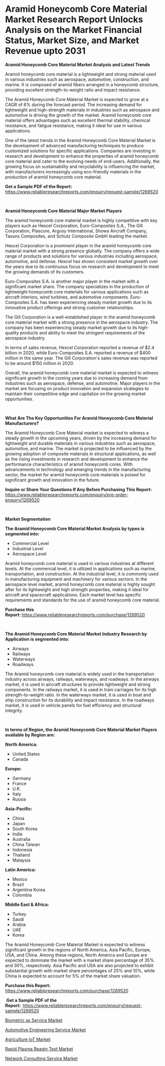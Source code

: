 <p><h1>Aramid Honeycomb Core Material Market Research Report Unlocks Analysis on the Market Financial Status, Market Size, and Market Revenue upto 2031</h1></p><p><strong>Aramid Honeycomb Core Material Market Analysis and Latest Trends</strong></p>
<p><p>Aramid honeycomb core material is a lightweight and strong material used in various industries such as aerospace, automotive, construction, and marine. It is composed of aramid fibers arranged in a honeycomb structure, providing excellent strength-to-weight ratio and impact resistance.</p><p>The Aramid Honeycomb Core Material Market is expected to grow at a CAGR of 6% during the forecast period. The increasing demand for lightweight and high-strength materials in industries such as aerospace and automotive is driving the growth of the market. Aramid honeycomb core material offers advantages such as excellent thermal stability, chemical resistance, and fatigue resistance, making it ideal for use in various applications.</p><p>One of the latest trends in the Aramid Honeycomb Core Material Market is the development of advanced manufacturing techniques to produce customized solutions for specific applications. Companies are investing in research and development to enhance the properties of aramid honeycomb core material and cater to the evolving needs of end-users. Additionally, the growing focus on sustainability and recyclability is influencing the market, with manufacturers increasingly using eco-friendly materials in the production of aramid honeycomb core material.</p></p>
<p><strong>Get a Sample PDF of the Report:&nbsp;</strong> <a href="https://www.reliableresearchreports.com/enquiry/request-sample/1269520">https://www.reliableresearchreports.com/enquiry/request-sample/1269520</a></p>
<p>&nbsp;</p>
<p><strong>Aramid Honeycomb Core Material Major Market Players</strong></p>
<p><p>The aramid honeycomb core material market is highly competitive with key players such as Hexcel Corporation, Euro-Composites S.A., The Gill Corporation, Plascore, Argosy International, Showa Aircraft Company, Tasuns Composites, and Schutz Composite GmbH leading the market.</p><p>Hexcel Corporation is a prominent player in the aramid honeycomb core material market with a strong presence globally. The company offers a wide range of products and solutions for various industries including aerospace, automotive, and defense. Hexcel has shown consistent market growth over the years due to its continuous focus on research and development to meet the growing demands of its customers.</p><p>Euro-Composites S.A. is another major player in the market with a significant market share. The company specializes in the production of lightweight honeycomb core materials for various applications such as aircraft interiors, wind turbines, and automotive components. Euro-Composites S.A. has been experiencing steady market growth due to its innovative product offerings and strong customer relationships.</p><p>The Gill Corporation is a well-established player in the aramid honeycomb core material market with a strong presence in the aerospace industry. The company has been experiencing steady market growth due to its high-quality products and ability to meet the stringent requirements of the aerospace industry.</p><p>In terms of sales revenue, Hexcel Corporation reported a revenue of $2.4 billion in 2020, while Euro-Composites S.A. reported a revenue of $400 million in the same year. The Gill Corporation's sales revenue was reported to be around $150 million in 2020.</p><p>Overall, the aramid honeycomb core material market is expected to witness significant growth in the coming years due to increasing demand from industries such as aerospace, defense, and automotive. Major players in the market are focusing on product innovation and expansion strategies to maintain their competitive edge and capitalize on the growing market opportunities.</p></p>
<p>&nbsp;</p>
<p><strong>What Are The Key Opportunities For Aramid Honeycomb Core Material Manufacturers?</strong></p>
<p><p>The Aramid Honeycomb Core Material market is expected to witness a steady growth in the upcoming years, driven by the increasing demand for lightweight and durable materials in various industries such as aerospace, automotive, and marine. The market is projected to be influenced by the growing adoption of composite materials in structural applications, as well as the rising investments in research and development to enhance the performance characteristics of aramid honeycomb cores. With advancements in technology and emerging trends in the manufacturing sector, the market for aramid honeycomb core materials is poised for significant growth and innovation in the future.</p></p>
<p><strong>Inquire or Share Your Questions If Any Before Purchasing This Report:</strong> <a href="https://www.reliableresearchreports.com/enquiry/pre-order-enquiry/1269520">https://www.reliableresearchreports.com/enquiry/pre-order-enquiry/1269520</a></p>
<p>&nbsp;</p>
<p><strong>Market Segmentation</strong></p>
<p><strong>The Aramid Honeycomb Core Material Market Analysis by types is segmented into:</strong></p>
<p><ul><li>Commercial Level</li><li>Industrial Level</li><li>Aerospace Level</li></ul></p>
<p><p>Aramid honeycomb core material is used in various industries at different levels. At the commercial level, it is utilized in applications such as marine, transportation, and construction. At the industrial level, it is commonly used in manufacturing equipment and machinery for various sectors. In the aerospace level market, aramid honeycomb core material is highly sought after for its lightweight and high strength properties, making it ideal for aircraft and spacecraft applications. Each market level has specific requirements and standards for the use of aramid honeycomb core material.</p></p>
<p><strong>Purchase this Report:&nbsp;</strong><a href="https://www.reliableresearchreports.com/purchase/1269520">https://www.reliableresearchreports.com/purchase/1269520</a></p>
<p>&nbsp;</p>
<p><strong>The Aramid Honeycomb Core Material Market Industry Research by Application is segmented into:</strong></p>
<p><ul><li>Airways</li><li>Railways</li><li>Waterways</li><li>Roadways</li></ul></p>
<p><p>The Aramid honeycomb core material is widely used in the transportation industry across airways, railways, waterways, and roadways. In the airways market, it is used in aircraft structures to provide lightweight and strong components. In the railways market, it is used in train carriages for its high strength-to-weight ratio. In the waterways market, it is used in boat and ship construction for its durability and impact resistance. In the roadways market, it is used in vehicle panels for fuel efficiency and structural integrity.</p></p>
<p>&nbsp;</p>
<p><strong>In terms of Region, the Aramid Honeycomb Core Material Market Players available by Region are:</strong></p>
<p>
    <p> <strong> North America: </strong>
        <ul>
            <li>United States</li>
            <li>Canada</li>
        </ul>
        </p> 
    <p> <strong> Europe: </strong>
        <ul>
            <li>Germany</li>
            <li>France</li>
            <li>U.K.</li>
            <li>Italy</li>
            <li>Russia</li>
        </ul>
        </p> 
    <p> <strong> Asia-Pacific: </strong>
        <ul>
            <li>China</li>
            <li>Japan</li>
            <li>South Korea</li>
            <li>India</li>
            <li>Australia</li>
            <li>China Taiwan</li>
            <li>Indonesia</li>
            <li>Thailand</li>
            <li>Malaysia</li>
        </ul>
        </p> 
    <p> <strong> Latin America: </strong>
        <ul>
            <li>Mexico</li>
            <li>Brazil</li>
            <li>Argentina Korea</li>
            <li>Colombia</li>
        </ul>
        </p> 
    <p> <strong> Middle East & Africa: </strong>
        <ul>
            <li>Turkey</li>
            <li>Saudi</li>
            <li>Arabia</li>
            <li>UAE</li>
            <li>Korea</li>
        </ul>
    </p>
    </p>
<p><p>The Aramid Honeycomb Core Material Market is expected to witness significant growth in the regions of North America, Asia Pacific, Europe, USA, and China. Among these regions, North America and Europe are expected to dominate the market with a market share percentage of 35% and 30%, respectively. Asia Pacific and USA are also projected to exhibit substantial growth with market share percentages of 25% and 10%, while China is expected to account for 5% of the market share valuation.</p></p>
<p><strong>Purchase this Report: </strong><a href="https://www.reliableresearchreports.com/purchase/1269520">https://www.reliableresearchreports.com/purchase/1269520</a></p>
<p>&nbsp;<strong>Get a Sample PDF of the Report:&nbsp;&nbsp;</strong><a href="https://www.reliableresearchreports.com/enquiry/request-sample/1269520">https://www.reliableresearchreports.com/enquiry/request-sample/1269520</a></p>
<p><strong></strong></p>
<p><p><a href="https://github.com/nancykennedykellievqfqt2/Market-Research-Report-List-1/blob/main/biometric-as-service-market.md">Biometric as Service Market</a></p><p><a href="https://medium.com/@meggieconn/automotive-engineering-service-market-insights-into-market-cagr-market-trends-and-growth-72b27f149d56">Automotive Engineering Service Market</a></p><p><a href="https://medium.com/@meggieconn/agriculture-iot-market-comprehensive-assessment-by-type-application-and-geography-0cd85af05c74">Agriculture IoT Market</a></p><p><a href="https://medium.com/@meggieconn/rapid-plasma-reagin-test-market-insight-market-trends-growth-forecasted-from-2024-to-2031-42f447aeab4b">Rapid Plasma Reagin Test Market</a></p><p><a href="https://medium.com/@meggieconn/network-consulting-service-market-size-and-market-trends-complete-industry-overview-2024-to-2031-9e6cc85ee6cc">Network Consulting Service Market</a></p></p>